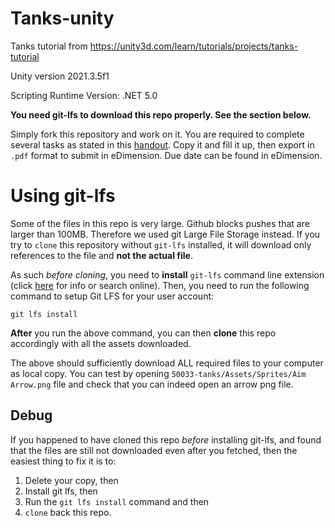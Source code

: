 # Tanks-unity

Tanks tutorial from https://unity3d.com/learn/tutorials/projects/tanks-tutorial

Unity version 2021.3.5f1

Scripting Runtime Version: .NET 5.0

**You need git-lfs to download this repo properly. See the section below.**


Simply fork this repository and work on it. You are required to complete several tasks as stated in this [handout](https://docs.google.com/document/d/1xu4x60q5HXakWQ7pQ3ntJRZxRMAFq8s9g2o2I3E7s64/edit?usp=sharing). Copy it and fill it up, then export in `.pdf` format to submit in eDimension. Due date can be found in eDimension. 

# Using git-lfs
Some of the files in this repo is very large. Github blocks pushes that are larger than 100MB. Therefore we used git Large File Storage instead. If you try to `clone` this repository without `git-lfs` installed, it will download only references to the file and **not the actual file**.

As such _before cloning_, you need to **install** `git-lfs` command line extension (click [here](https://git-lfs.github.com) for info or search online). Then, you need to run the following command to setup Git LFS for your user account:
```
git lfs install
```

**After** you run the above command, you can then **clone** this repo accordingly with all the assets downloaded.

The above should sufficiently download ALL required files to your computer as local copy. You can test by opening `50033-tanks/Assets/Sprites/Aim Arrow.png` file and check that you can indeed open an arrow png file.

## Debug
If you happened to have cloned this repo *before* installing git-lfs, and found that the files are still not downloaded even after you fetched, then the easiest thing to fix it is to:
1. Delete your copy, then 
2. Install git lfs, then 
3. Run the `git lfs install` command and then
4. `clone` back this repo. 
